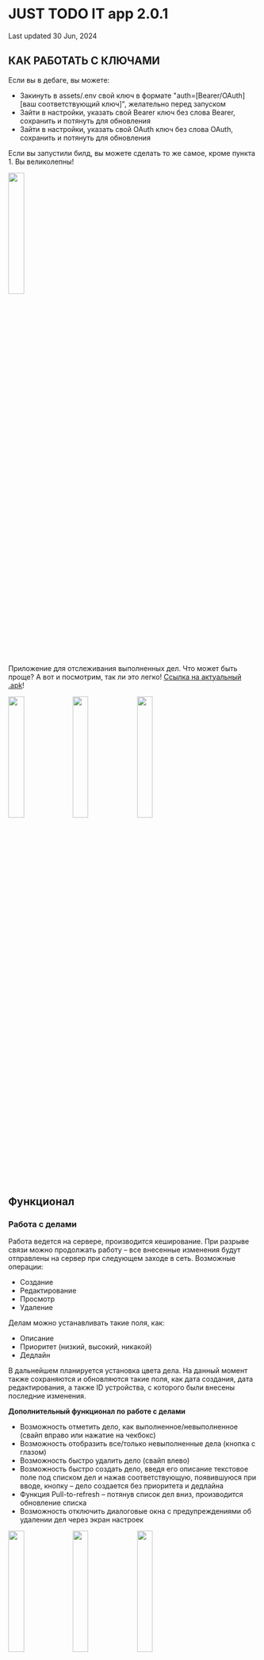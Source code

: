 # JUST TODO IT app 2.0.1

Last updated 30 Jun, 2024

## КАК РАБОТАТЬ С КЛЮЧАМИ

Если вы в дебаге, вы можете:

- Закинуть в assets/.env свой ключ в формате "auth=[Bearer/OAuth] [ваш соответствующий ключ]", желательно перед запуском
- Зайти в настройки, указать свой Bearer ключ без слова Bearer, сохранить и потянуть для обновления
- Зайти в настройки, указать свой OAuth ключ без слова OAuth, сохранить и потянуть для обновления

Если вы запустили билд, вы можете сделать то же самое, кроме пункта 1. Вы великолепны!

<img src="https://github.com/troublecatcher/todo_list/assets/91335963/960073d1-e883-4f0c-8eb6-4efbf37e434e" width="25%" height="25%"/>

Приложение для отслеживания выполненных дел. Что может быть проще? А вот и посмотрим, так ли это легко!
[Ссылка на актуальный .apk](https://drive.google.com/file/d/1fC0Hqsgzs9IuS6SV6gF9EoB5e5v6cp_4/view?usp=sharing)!

<img src="https://github.com/troublecatcher/todo_list/assets/91335963/9ed73ee9-732f-435a-bc84-7b7a31605b94" width="25%" height="25%"/>
<img src="https://github.com/troublecatcher/todo_list/assets/91335963/575023c4-1cb8-40f4-bdb9-c83bf08d998f" width="25%" height="25%"/>
<img src="https://github.com/troublecatcher/todo_list/assets/91335963/402a68fd-b2c6-47c8-ad89-c3d77515b2a0" width="25%" height="25%"/>

## Функционал

### Работа с делами

Работа ведется на сервере, производится кеширование. При разрыве связи можно продолжать работу – все внесенные изменения будут отправлены на сервер при следующем заходе в сеть. Возможные операции:

- Создание
- Редактирование
- Просмотр
- Удаление

Делам можно устанавливать такие поля, как:

- Описание
- Приоритет (низкий, высокий, никакой)
- Дедлайн

В дальнейшем планируется установка цвета дела. На данный момент также сохраняются и обновляются такие поля, как дата создания, дата редактирования, а также ID устройства, с которого были внесены последние изменения.

**Дополнительный функционал по работе с делами**

- Возможность отметить дело, как выполненное/невыполненное (свайп вправо или нажатие на чекбокс)
- Возможность отобразить все/только невыполненные дела (кнопка с
  глазом)
- Возможность быстро удалить дело (свайп влево)
- Возможность быстро создать дело, введя его описание текстовое поле
  под списком дел и нажав соответствующую, появившуюся при вводе,
  кнопку – дело создается без приоритета и дедлайна
- Функция Pull-to-refresh – потянув список дел вниз, производится обновление списка
- Возможность отключить диалоговые окна с предупреждениями об удалении дел через экран настроек

<img src="https://github.com/troublecatcher/todo_list/assets/91335963/62657231-a0c4-4246-af58-556644fd4472" width="25%" height="25%"/>
<img src="https://github.com/troublecatcher/todo_list/assets/91335963/c347bd5c-c258-447e-b7e1-7d0b961c67da" width="25%" height="25%"/>
<img src="https://github.com/troublecatcher/todo_list/assets/91335963/e9fe4402-0742-472d-9b57-08524499066f" width="25%" height="25%"/>
   
### Темная тема
Предоставляется выбор темы приложения – светлая, темная или системная. Переключение возможно через экран настроек (кнопка с шестеренкой на главном экране).

<img src="https://github.com/troublecatcher/todo_list/assets/91335963/d0346e9c-1091-4e16-b0ee-487a4f0179cb" width="25%" height="25%"/>
<img src="https://github.com/troublecatcher/todo_list/assets/91335963/8e09dc87-b42b-4f53-a071-1843576ba66f" width="25%" height="25%"/>

### Смена языка

Приложение поддерживает локализацию на русский и английский. Переключить также возможно в настройках.

<img src="https://github.com/troublecatcher/todo_list/assets/91335963/3d9608f2-fc2a-44d7-adc7-86ee0557970d" width="25%" height="25%"/>
<img src="https://github.com/troublecatcher/todo_list/assets/91335963/8f653f84-0e74-4ba9-ac5f-78cd5a13314b" width="25%" height="25%"/>
